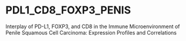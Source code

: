 # PDL1_CD8_FOXP3_PENIS
Interplay of PD-L1, FOXP3, and CD8 in the Immune Microenvironment of Penile Squamous Cell Carcinoma: Expression Profiles and Correlations
